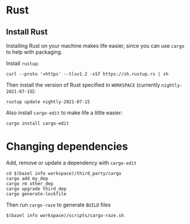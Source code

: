 # Rust

## Install Rust

Installing Rust on your machine makes life easier, since you can use `cargo` to help with packaging.

Install `rustup`:

```
curl --proto '=https' --tlsv1.2 -sSf https://sh.rustup.rs | sh
```

Then install the version of Rust specified in `WORKSPACE` (currently `nightly-2021-07-15`):

```
rustup update nightly-2021-07-15
```

Also install `cargo-edit` to make life a little easier:

```
cargo install cargo-edit
```

# Changing dependencies

Add, remove or update a dependency with `cargo-edit`

```
cd $(bazel info workspace)/third_party/cargo
cargo add my_dep
cargo rm other_dep
cargo upgrade third_dep
cargo generate-lockfile
```

Then run `cargo-raze` to generate `BUILD` files

```
$(bazel info workspace)/scripts/cargo-raze.sh
```

